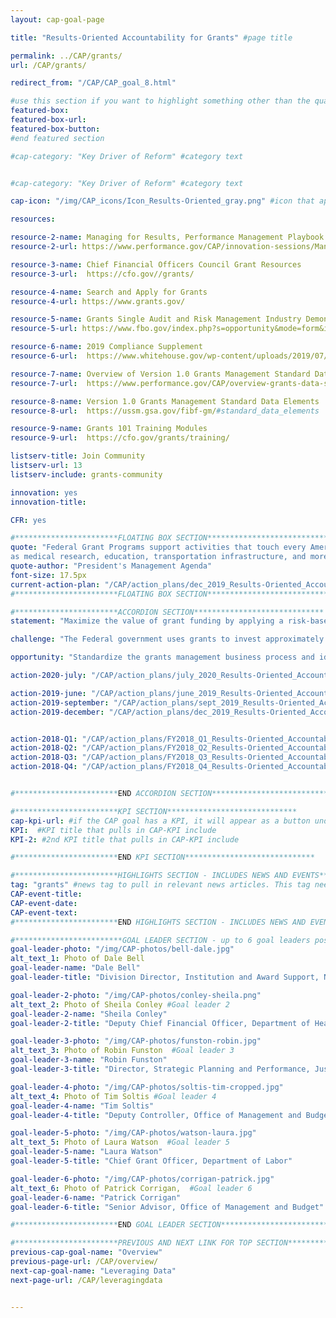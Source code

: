 ```yaml
---
layout: cap-goal-page

title: "Results-Oriented Accountability for Grants" #page title

permalink: ../CAP/grants/
url: /CAP/grants/

redirect_from: "/CAP/CAP_goal_8.html"

#use this section if you want to highlight something other than the quarterly action plan
featured-box:
featured-box-url:
featured-box-button:
#end featured section

#cap-category: "Key Driver of Reform" #category text


#cap-category: "Key Driver of Reform" #category text

cap-icon: "/img/CAP_icons/Icon_Results-Oriented_gray.png" #icon that appears next to title

resources:

resource-2-name: Managing for Results, Performance Management Playbook for Federal Awarding Agencies
resource-2-url: https://www.performance.gov/CAP/innovation-sessions/Managing for Results, Performance Management Playbook for Federal Awarding Agencies.pdf

resource-3-name: Chief Financial Officers Council Grant Resources
resource-3-url:  https://cfo.gov//grants/

resource-4-name: Search and Apply for Grants
resource-4-url: https://www.grants.gov/

resource-5-name: Grants Single Audit and Risk Management Industry Demonstration Days
resource-5-url: https://www.fbo.gov/index.php?s=opportunity&mode=form&id=08943a6b0f93b40afab0bce207edcbe3&tab=core&_cview=1

resource-6-name: 2019 Compliance Supplement
resource-6-url:  https://www.whitehouse.gov/wp-content/uploads/2019/07/2-CFR_Part-200_Appendix-XI_Compliance-Supplement_2019_FINAL_07.01.19.pdf

resource-7-name: Overview of Version 1.0 Grants Management Standard Data Elements
resource-7-url:  https://www.performance.gov/CAP/overview-grants-data-standards.pdf

resource-8-name: Version 1.0 Grants Management Standard Data Elements
resource-8-url:  https://ussm.gsa.gov/fibf-gm/#standard_data_elements

resource-9-name: Grants 101 Training Modules
resource-9-url:  https://cfo.gov/grants/training/

listserv-title: Join Community
listserv-url: 13
listserv-include: grants-community

innovation: yes
innovation-title:

CFR: yes

#***********************FLOATING BOX SECTION*****************************
quote: "Federal Grant Programs support activities that touch every American, such
as medical research, education, transportation infrastructure, and more." #appears in the gray text box
quote-author: "President's Management Agenda"
font-size: 17.5px
current-action-plan: "/CAP/action_plans/dec_2019_Results-Oriented_Accountability_for_Grants.pdf"
#***********************FLOATING BOX SECTION*****************************

#***********************ACCORDION SECTION*****************************
statement: "Maximize the value of grant funding by applying a risk-based, data-driven framework that balances compliance requirements with demonstrating successful results for the American taxpayer. " #first accordion text

challenge: "The Federal government uses grants to invest approximately $700 billion each year in mission-critical needs for American taxpayers, but managers report spending 40% of their time using antiquated processes to monitor compliance instead of analyzing data to improve results. "

opportunity: "Standardize the grants management business process and identify, open, standardize, and link data. Use standard business process and data to identify opportunities to build shared solutions that reduce burden and improve the user experience. Leverage data, including data produced by annual audits, to assess and manage recipient risk. Hold recipients accountable for good performance practices that supports achievement of program goals and objectives and streamline burdensome compliance requirements for those that demonstrate results. " #third accordion text

action-2020-july: "/CAP/action_plans/july_2020_Results-Oriented_Accountability_for_Grants.pdf"

action-2019-june: "/CAP/action_plans/june_2019_Results-Oriented_Accountability_for_Grants.pdf"
action-2019-september: "/CAP/action_plans/sept_2019_Results-Oriented_Accountability_for_Grants.pdf"
action-2019-december: "/CAP/action_plans/dec_2019_Results-Oriented_Accountability_for_Grants.pdf"


action-2018-Q1: "/CAP/action_plans/FY2018_Q1_Results-Oriented_Accountability_for_Grants.pdf"
action-2018-Q2: "/CAP/action_plans/FY2018_Q2_Results-Oriented_Accountability_for_Grants.pdf"
action-2018-Q3: "/CAP/action_plans/FY2018_Q3_Results-Oriented_Accountability_for_Grants.pdf"
action-2018-Q4: "/CAP/action_plans/FY2018_Q4_Results-Oriented_Accountability_for_Grants.pdf"


#***********************END ACCORDION SECTION*****************************

#***********************KPI SECTION*****************************
cap-kpi-url: #if the CAP goal has a KPI, it will appear as a button under the title. The button links to the KPI accordion section
KPI:  #KPI title that pulls in CAP-KPI include
KPI-2: #2nd KPI title that pulls in CAP-KPI include

#***********************END KPI SECTION*****************************

#***********************HIGHLIGHTS SECTION - INCLUDES NEWS AND EVENTS*****************************
tag: "grants" #news tag to pull in relevant news articles. This tag needs to be included in the "post" front matter
CAP-event-title:
CAP-event-date:
CAP-event-text:
#***********************END HIGHLIGHTS SECTION - INCLUDES NEWS AND EVENTS*****************************

#************************GOAL LEADER SECTION - up to 6 goal leaders possible by creating up to 6 sections below***************************
goal-leader-photo: "/img/CAP-photos/bell-dale.jpg"
alt_text_1: Photo of Dale Bell
goal-leader-name: "Dale Bell"
goal-leader-title: "Division Director, Institution and Award Support, National Science Foundation"

goal-leader-2-photo: "/img/CAP-photos/conley-sheila.png"
alt_text_2: Photo of Sheila Conley #Goal leader 2
goal-leader-2-name: "Sheila Conley"
goal-leader-2-title: "Deputy Chief Financial Officer, Department of Health and Human Services"

goal-leader-3-photo: "/img/CAP-photos/funston-robin.jpg"
alt_text_3: Photo of Robin Funston  #Goal leader 3
goal-leader-3-name: "Robin Funston"
goal-leader-3-title: "Director, Strategic Planning and Performance, Justice Management Division, Department of Justice"

goal-leader-4-photo: "/img/CAP-photos/soltis-tim-cropped.jpg"
alt_text_4: Photo of Tim Soltis #Goal leader 4
goal-leader-4-name: "Tim Soltis"
goal-leader-4-title: "Deputy Controller, Office of Management and Budget"

goal-leader-5-photo: "/img/CAP-photos/watson-laura.jpg"
alt_text_5: Photo of Laura Watson  #Goal leader 5
goal-leader-5-name: "Laura Watson"
goal-leader-5-title: "Chief Grant Officer, Department of Labor"

goal-leader-6-photo: "/img/CAP-photos/corrigan-patrick.jpg"
alt_text_6: Photo of Patrick Corrigan,  #Goal leader 6
goal-leader-6-name: "Patrick Corrigan"
goal-leader-6-title: "Senior Advisor, Office of Management and Budget"

#***********************END GOAL LEADER SECTION*****************************8

#***********************PREVIOUS AND NEXT LINK FOR TOP SECTION*****************************8
previous-cap-goal-name: "Overview"
previous-page-url: /CAP/overview/
next-cap-goal-name: "Leveraging Data"
next-page-url: /CAP/leveragingdata


---  
```

